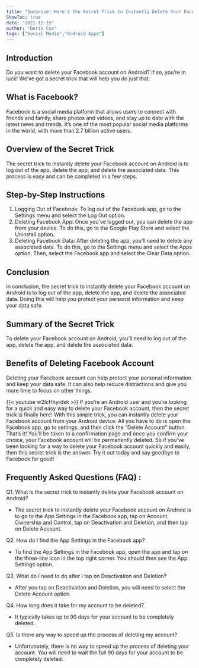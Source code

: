 ```yaml
---
title: "Surprise! Here's the Secret Trick to Instantly Delete Your Facebook Account on Android!"
ShowToc: true 
date: "2022-11-15"
author: "Doris Cox" 
tags: ["Social Media","Android Apps"]
---
```

## Introduction
Do you want to delete your Facebook account on Android? If so, you’re in luck! We’ve got a secret trick that will help you do just that. 

## What is Facebook?
Facebook is a social media platform that allows users to connect with friends and family, share photos and videos, and stay up to date with the latest news and trends. It’s one of the most popular social media platforms in the world, with more than 2.7 billion active users.

## Overview of the Secret Trick
The secret trick to instantly delete your Facebook account on Android is to log out of the app, delete the app, and delete the associated data. This process is easy and can be completed in a few steps. 

## Step-by-Step Instructions
1. Logging Out of Facebook: To log out of the Facebook app, go to the Settings menu and select the Log Out option. 
2. Deleting Facebook App: Once you’ve logged out, you can delete the app from your device. To do this, go to the Google Play Store and select the Uninstall option. 
3. Deleting Facebook Data: After deleting the app, you’ll need to delete any associated data. To do this, go to the Settings menu and select the Apps option. Then, select the Facebook app and select the Clear Data option. 

## Conclusion
In conclusion, the secret trick to instantly delete your Facebook account on Android is to log out of the app, delete the app, and delete the associated data. Doing this will help you protect your personal information and keep your data safe. 

## Summary of the Secret Trick
To delete your Facebook account on Android, you’ll need to log out of the app, delete the app, and delete the associated data. 

## Benefits of Deleting Facebook Account
Deleting your Facebook account can help protect your personal information and keep your data safe. It can also help reduce distractions and give you more time to focus on other things.

{{< youtube w2IcHhyrdsk >}} 
If you’re an Android user and you’re looking for a quick and easy way to delete your Facebook account, then the secret trick is finally here! With this simple trick, you can instantly delete your Facebook account from your Android device. All you have to do is open the Facebook app, go to settings, and then click the “Delete Account” button. That’s it! You’ll be taken to a confirmation page and once you confirm your choice, your Facebook account will be permanently deleted. So if you’ve been looking for a way to delete your Facebook account quickly and easily, then this secret trick is the answer. Try it out today and say goodbye to Facebook for good!

## Frequently Asked Questions (FAQ) :
Q1. What is the secret trick to instantly delete your Facebook account on Android?
- The secret trick to instantly delete your Facebook account on Android is to go to the App Settings in the Facebook app, tap on Account Ownership and Control, tap on Deactivation and Deletion, and then tap on Delete Account.

Q2. How do I find the App Settings in the Facebook app?
- To find the App Settings in the Facebook app, open the app and tap on the three-line icon in the top right corner. You should then see the App Settings option.

Q3. What do I need to do after I tap on Deactivation and Deletion?
- After you tap on Deactivation and Deletion, you will need to select the Delete Account option.

Q4. How long does it take for my account to be deleted?
- It typically takes up to 90 days for your account to be completely deleted.

Q5. Is there any way to speed up the process of deleting my account?
- Unfortunately, there is no way to speed up the process of deleting your account. You will need to wait the full 90 days for your account to be completely deleted.


